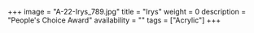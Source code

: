 +++
image = "A-22-Irys_789.jpg"
title = "Irys"
weight = 0
description = "People's Choice Award"
availability = ""
tags = ["Acrylic"]
+++
